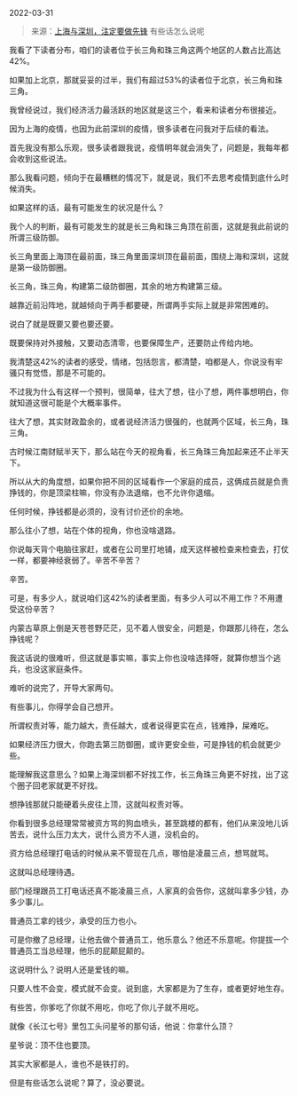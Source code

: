 2022-03-31

> 来源：[上海与深圳，注定要做先锋](http://mp.weixin.qq.com/s?__biz=MzU3NDc5Nzc0NQ==&mid=2247514960&idx=2&sn=501d7da1880afc06fb1cc9275f4c55da&chksm=fd2e198eca599098e1cc1eb2ed565f7e6134369ee137d99ecd8160a02dca09500ab593212105&scene=27#wechat_redirect)
> 有些话怎么说呢

我看了下读者分布，咱们的读者位于长三角和珠三角这两个地区的人数占比高达42%。  

  

如果加上北京，那就妥妥的过半，我们有超过53%的读者位于北京，长三角和珠三角。  

  

我曾经说过，我们经济活力最活跃的地区就是这三个，看来和读者分布很接近。  

  

因为上海的疫情，也因为此前深圳的疫情，很多读者在问我对于后续的看法。  

  

首先我没有那么乐观，很多读者跟我说，疫情明年就会消失了，问题是，我每年都会收到这些说法。  

  

那么我看问题，倾向于在最糟糕的情况下，就是说，我们不去思考疫情到底什么时候消失。  

  

如果这样的话，最有可能发生的状况是什么？  

  

我个人的判断，最有可能发生的就是长三角和珠三角顶在前面，这就是我此前说的所谓三级防御。  

  

长三角里面上海顶在最前面，珠三角里面深圳顶在最前面，围绕上海和深圳，这就是第一级防御圈。  

  

长三角，珠三角，构建第二级防御圈，其余的地方构建第三级。

  

越靠近前沿阵地，就越倾向于两手都要硬，所谓两手实际上就是非常困难的。  

  

说白了就是既要又要也要还要。  

  

既要保持对外接触，又要动态清零，也要保障生产，还要防止传给内地。  

  

我清楚这42%的读者的感受，情绪，包括怨言，都清楚，咱都是人，你说没有牢骚只有觉悟，那是不可能的。  

  

不过我为什么有这样一个预判，很简单，往大了想，往小了想，两件事想明白，你就知道这很可能是个大概率事件。  

  

往大了想，其实财政盈余的，或者说经济活力很强的，也就两个区域，长三角，珠三角。  

  

古时候江南财赋半天下，那么站在今天的视角看，长三角珠三角加起来还不止半天下。

  

所以从大的角度想，如果你把不同的区域看作一个家庭的成员，这俩成员就是负责挣钱的，你是顶梁柱嘛，你没有办法退缩，也不允许你退缩。  

  

任何时候，挣钱都是必须的，没有讨价还价的余地。

  

那么往小了想，站在个体的视角，你也没啥退路。  

  

你说每天背个电脑往家赶，或者在公司里打地铺，成天这样被检查来检查去，打仗一样，都要神经衰弱了。辛苦不辛苦？

  

辛苦。

  

可是，有多少人，就说咱们这42%的读者里面，有多少人可以不用工作？不用遭受这份辛苦？

  

内蒙古草原上倒是天苍苍野茫茫，见不着人很安全，问题是，你跟那儿待在，怎么挣钱呢？

  

我这话说的很难听，但这就是事实嘛，事实上你也没啥选择呀，就算你想当个逃兵，也没这家庭条件。  

  

难听的说完了，开导大家两句。  

  

有些事儿，你得学会自己想开。  

  

所谓权责对等，能力越大，责任越大，或者说得更实在点，钱难挣，屎难吃。

  

如果经济压力很大，你跑去第三防御圈，或许更安全些，可是挣钱的机会就更少些。  

  

能理解我这意思么？如果上海深圳都不好找工作，长三角珠三角更不好找，出了这个圈子回老家就更不好找。  

  

想挣钱那就只能硬着头皮往上顶，这就叫权责对等。  

  

你看到很多总经理常常被资方骂的狗血喷头，甚至跳楼的都有，他们从来没地儿诉苦去，说什么压力太大，说什么资方不人道，没机会的。  

  

资方给总经理打电话的时候从来不管现在几点，哪怕是凌晨三点，想骂就骂。

  

这就叫总经理待遇。  

  

部门经理跟员工打电话还真不能凌晨三点，人家真的会告你，这就叫拿多少钱，办多少事儿。  

  

普通员工拿的钱少，承受的压力也小。  

  

可是你撤了总经理，让他去做个普通员工，他乐意么？他还不乐意呢。你提拔一个普通员工当总经理，他乐的屁颠屁颠的。

  

这说明什么？说明人还是爱钱的嘛。  

  

只要人性不会变，模式就不会变。说到底，大家都是为了生存，或者更好地生存。  

  

有些苦，你爹吃了你就不用吃，你吃了你儿子就不用吃。  

  

就像《长江七号》里包工头问星爷的那句话，他说：你拿什么顶？  

  

星爷说：顶不住也要顶。

  

  

其实大家都是人，谁也不是铁打的。  

  

但是有些话怎么说呢？算了，没必要说。

